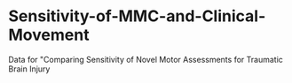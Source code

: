 # Sensitivity-of-MMC-and-Clinical-Movement
Data for "Comparing Sensitivity of Novel Motor Assessments for Traumatic Brain Injury
